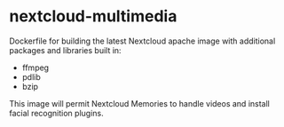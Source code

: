 # nextcloud-multimedia

Dockerfile for building the latest Nextcloud apache image with additional packages and libraries built in:

- ffmpeg
- pdlib
- bzip 

This image will permit Nextcloud Memories to handle videos and install facial recognition plugins.

